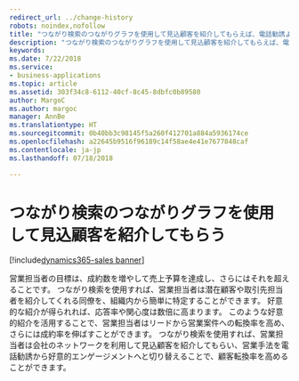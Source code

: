```yaml
---
redirect_url: ../change-history
robots: noindex,nofollow
title: "つながり検索のつながりグラフを使用して見込顧客を紹介してもらえば、電話勧誘よりも好意的なエンゲージメントを構築できます"
description: "つながり検索のつながりグラフを使用して見込顧客を紹介してもらえば、電話勧誘よりも好意的なエンゲージメントを構築できます"
keywords: 
ms.date: 7/22/2018
ms.service:
- business-applications
ms.topic: article
ms.assetid: 303f34c8-6112-40cf-8c45-8dbfc0b89580
author: MargoC
ms.author: margoc
manager: AnnBe
ms.translationtype: HT
ms.sourcegitcommit: 0b40bb3c98145f5a260f412701a884a5936174ce
ms.openlocfilehash: a22645b9516f96189c14f58ae4e41e7677848caf
ms.contentlocale: ja-jp
ms.lasthandoff: 07/18/2018

---
```


# <a name="get-introduced-to-prospects-with-the-who-knows-whom-connection-graph"></a>つながり検索のつながりグラフを使用して見込顧客を紹介してもらう

[!include[dynamics365-sales banner](../includes/dynamics365-sales.md)]





営業担当者の目標は、成約数を増やして売上予算を達成し、さらにはそれを超えることです。  つながり検索を使用すれば、営業担当者は潜在顧客や取引先担当者を紹介してくれる同僚を、組織内から簡単に特定することができます。  好意的な紹介が得られれば、応答率や関心度は数倍に高まります。  このような好意的紹介を活用することで、営業担当者はリードから営業案件への転換率を高め、さらには成約率を伸ばすことができます。  つながり検索を使用すれば、営業担当者は会社のネットワークを利用して見込顧客を紹介してもらい、営業手法を電話勧誘から好意的エンゲージメントへと切り替えることで、顧客転換率を高めることができます。

